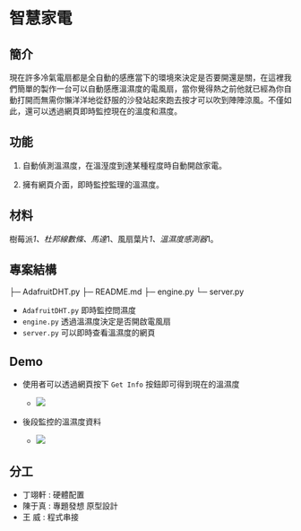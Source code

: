 # 智慧家電

## 簡介

現在許多冷氣電扇都是全自動的感應當下的環境來決定是否要開還是關，在這裡我們簡單的製作一台可以自動感應溫濕度的電風扇，當你覺得熱之前他就已經為你自動打開而無需你懶洋洋地從舒服的沙發站起來跑去按才可以吹到陣陣涼風。不僅如此，還可以透過網頁即時監控現在的溫度和濕度。

## 功能
1. 自動偵測溫濕度，在溫溼度到達某種程度時自動開啟家電。

2. 擁有網頁介面，即時監控監理的溫濕度。

## 材料
樹莓派*1、杜邦線數條、馬達*1、風扇葉片*1、溫濕度感測器*1。


## 專案結構

├─ AdafruitDHT.py
├─ README.md
├─ engine.py
└─ server.py

- `AdafruitDHT.py` 即時監控問濕度
- `engine.py` 透過溫濕度決定是否開啟電風扇
- `server.py` 可以即時查看溫濕度的網頁 

## Demo

- 使用者可以透過網頁按下 `Get Info` 按鈕即可得到現在的溫濕度

    - ![](https://i.imgur.com/rFVg0qo.png)

- 後段監控的溫濕度資料

    - ![](https://i.imgur.com/MVz6NFP.png)

## 分工

- 丁翊軒 : 硬體配置
- 陳于真 : 專題發想 原型設計
- 王 威 : 程式串接
